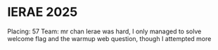 # IERAE 2025
Placing: 57
Team: mr chan
Ierae was hard, I only managed to solve welcome flag and the warmup web question, though I attempted more